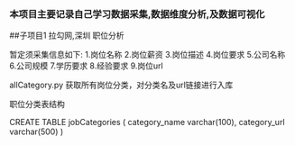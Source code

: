 ### 本项目主要记录自己学习数据采集,数据维度分析,及数据可视化

##子项目1  拉勾网,深圳 职位分析

暂定须采集信息如下:
1.岗位名称
2.岗位薪资
3.岗位描述
4.岗位要求
5.公司名称
6.公司规模
7.学历要求
8.经验要求
9.岗位url


allCategory.py 获取所有岗位分类，对分类名及url链接进行入库

职位分类表结构

CREATE TABLE jobCategories
(
category_name varchar(100),
category_url varchar(500)
)

